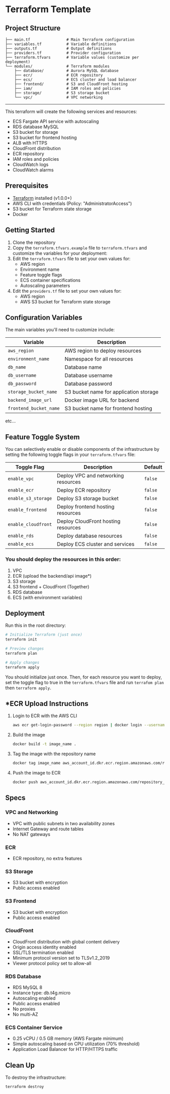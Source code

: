 # Terraform Template

## Project Structure

```
├── main.tf                # Main Terraform configuration
├── variables.tf           # Variable definitions
├── outputs.tf             # Output definitions
├── providers.tf           # Provider configuration
├── terraform.tfvars       # Variable values (customize per deployment)
└── modules/               # Terraform modules
    ├── database/          # Aurora MySQL database
    ├── ecr/               # ECR repository
    ├── ecs/               # ECS cluster and load balancer
    ├── frontend/          # S3 and CloudFront hosting
    ├── iam/               # IAM roles and policies
    ├── storage/           # S3 storage bucket
    └── vpc/               # VPC networking
```

---

This terraform will create the following services and resources:

- ECS Fargate API service with autoscaling
- RDS database MySQL
- S3 bucket for storage
- S3 bucket for frontend hosting
- ALB with HTTPS
- CloudFront distribution
- ECR repository
- IAM roles and policies
- CloudWatch logs
- CloudWatch alarms

## Prerequisites

- [Terraform](https://www.terraform.io/downloads.html) installed (v1.0.0+)
- AWS CLI with credentials (Policy: "AdministratorAccess")
- S3 bucket for Terraform state storage
- Docker

## Getting Started

1. Clone the repository
2. Copy the `terraform.tfvars.example` file to `terraform.tfvars` and customize the variables for your deployment:
3. Edit the `terraform.tfvars` file to set your own values for:
   - AWS region
   - Environment name
   - Feature toggle flags
   - ECS container specifications
   - Autoscaling parameters
4. Edit the `providers.tf` file to set your own values for:
   - AWS region
   - AWS S3 bucket for Terraform state storage

## Configuration Variables

The main variables you'll need to customize include:

| Variable | Description |
|----------|-------------|
| `aws_region` | AWS region to deploy resources |
| `environment_name` | Namespace for all resources |
| `db_name` | Database name |
| `db_username` | Database username |
| `db_password` | Database password |
| `storage_bucket_name` | S3 bucket name for application storage |
| `backend_image_url` | Docker image URL for backend |
| `frontend_bucket_name` | S3 bucket name for frontend hosting |
etc...

## Feature Toggle System

You can selectively enable or disable components of the infrastructure by setting the following toggle flags in your `terraform.tfvars` file:

| Toggle Flag | Description | Default |
|-------------|-------------|---------|
| `enable_vpc` | Deploy VPC and networking resources | `false` |
| `enable_ecr` | Deploy ECR repository | `false` |
| `enable_s3_storage` | Deploy S3 storage bucket | `false` |
| `enable_frontend` | Deploy frontend hosting resources | `false` |
| `enable_cloudfront` | Deploy CloudFront hosting resources | `false` |
| `enable_rds` | Deploy database resources | `false` |
| `enable_ecs` | Deploy ECS cluster and services | `false` |

### You should deploy the resources in this order:

1. VPC
2. ECR (upload the backend/api image*)
3. S3 storage
4. S3 frontend + CloudFront  (Together)
5. RDS database
6. ECS (with environment variables)



## Deployment

Run this in the root directory:
```bash
# Initialize Terraform (just once)
terraform init

# Preview changes
terraform plan

# Apply changes
terraform apply
```

You should initialize just once.
Then, for each resource you want to deploy, set the toggle flag to true in the `terraform.tfvars` file and run `terrafom plan` then `terraform apply`.

## *ECR Upload Instructions

1. Login to ECR with the AWS CLI 
    ```sh
    aws ecr get-login-password --region region | docker login --username AWS --password-stdin aws_account_id.dkr.ecr.region.amazonaws.com
    ```
2. Build the image
    ```sh
    docker build -t image_name .
    ```
3. Tag the image with the repository name
    ```sh
    docker tag image_name aws_account_id.dkr.ecr.region.amazonaws.com/repository_name:latest
4. Push the image to ECR
    ```sh
    docker push aws_account_id.dkr.ecr.region.amazonaws.com/repository_name:latest
    ```


## Specs

### VPC and Networking
- VPC with public subnets in two availability zones
- Internet Gateway and route tables
- No NAT gateways

### ECR
- ECR repository, no extra features

### S3 Storage
- S3 bucket with encryption
- Public access enabled

### S3 Frontend
- S3 bucket with encryption
- Public access enabled

### CloudFront
- CloudFront distribution with global content delivery
- Origin access identity enabled
- SSL/TLS termination enabled
- Minimum protocol version set to TLSv1.2_2019
- Viewer protocol policy set to allow-all

### RDS Database
- RDS MySQL 8
- Instance type: db.t4g.micro
- Autoscaling enabled
- Public access enabled
- No proxies
- No multi-AZ

### ECS Container Service
- 0.25 vCPU / 0.5 GB memory (AWS Fargate minimum)
- Simple autoscaling based on CPU utilization (70% threshold)
- Application Load Balancer for HTTP/HTTPS traffic



## Clean Up

To destroy the infrastructure:

```bash
terraform destroy
```
